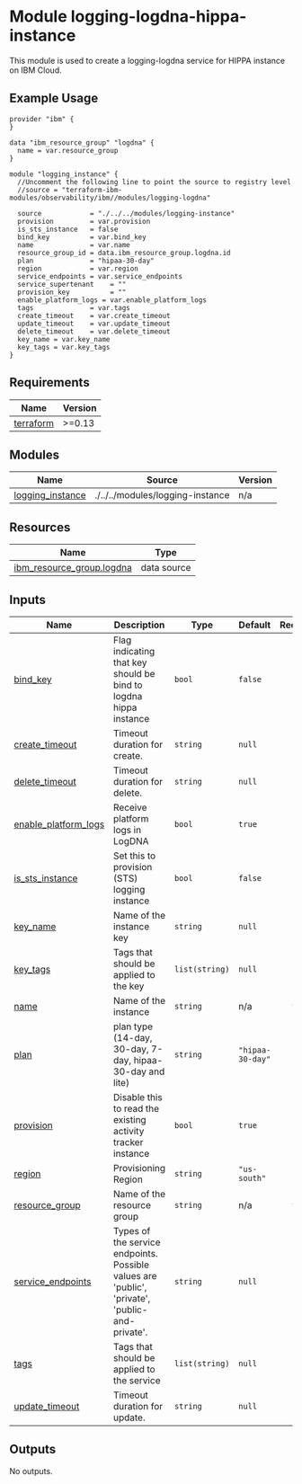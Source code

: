 # Module logging-logdna-hippa-instance

This module is used to create a logging-logdna service for HIPPA instance on IBM Cloud.

## Example Usage
```
provider "ibm" {
}

data "ibm_resource_group" "logdna" {
  name = var.resource_group
}

module "logging_instance" {
  //Uncomment the following line to point the source to registry level
  //source = "terraform-ibm-modules/observability/ibm//modules/logging-logdna"

  source            = "./../../modules/logging-instance"
  provision         = var.provision
  is_sts_instance   = false
  bind_key          = var.bind_key
  name              = var.name
  resource_group_id = data.ibm_resource_group.logdna.id
  plan              = "hipaa-30-day"
  region            = var.region
  service_endpoints = var.service_endpoints
  service_supertenant    = ""
  provision_key          = ""
  enable_platform_logs = var.enable_platform_logs
  tags              = var.tags
  create_timeout    = var.create_timeout
  update_timeout    = var.update_timeout
  delete_timeout    = var.delete_timeout
  key_name = var.key_name
  key_tags = var.key_tags
}
```

<!-- BEGINNING OF PRE-COMMIT-TERRAFORM DOCS HOOK -->
## Requirements

| Name | Version |
|------|---------|
| <a name="requirement_terraform"></a> [terraform](#requirement\_terraform) | >=0.13 |

## Modules

| Name | Source | Version |
|------|--------|---------|
| <a name="module_logging_instance"></a> [logging\_instance](#module\_logging\_instance) | ./../../modules/logging-instance | n/a |

## Resources

| Name | Type |
|------|------|
| [ibm_resource_group.logdna](https://registry.terraform.io/providers/IBM-Cloud/ibm/latest/docs/data-sources/resource_group) | data source |

## Inputs

| Name | Description | Type | Default | Required |
|------|-------------|------|---------|:--------:|
| <a name="input_bind_key"></a> [bind\_key](#input\_bind\_key) | Flag indicating that key should be bind to logdna hippa instance | `bool` | `false` | no |
| <a name="input_create_timeout"></a> [create\_timeout](#input\_create\_timeout) | Timeout duration for create. | `string` | `null` | no |
| <a name="input_delete_timeout"></a> [delete\_timeout](#input\_delete\_timeout) | Timeout duration for delete. | `string` | `null` | no |
| <a name="input_enable_platform_logs"></a> [enable\_platform\_logs](#input\_enable\_platform\_logs) | Receive platform logs in LogDNA | `bool` | `true` | no |
| <a name="input_is_sts_instance"></a> [is\_sts\_instance](#input\_is\_sts\_instance) | Set this to provision (STS) logging instance | `bool` | `false` | no |
| <a name="input_key_name"></a> [key\_name](#input\_key\_name) | Name of the instance key | `string` | `null` | no |
| <a name="input_key_tags"></a> [key\_tags](#input\_key\_tags) | Tags that should be applied to the key | `list(string)` | `null` | no |
| <a name="input_name"></a> [name](#input\_name) | Name of the instance | `string` | n/a | yes |
| <a name="input_plan"></a> [plan](#input\_plan) | plan type (14-day, 30-day, 7-day, hipaa-30-day and lite) | `string` | `"hipaa-30-day"` | no |
| <a name="input_provision"></a> [provision](#input\_provision) | Disable this to read the existing activity tracker instance | `bool` | `true` | no |
| <a name="input_region"></a> [region](#input\_region) | Provisioning Region | `string` | `"us-south"` | no |
| <a name="input_resource_group"></a> [resource\_group](#input\_resource\_group) | Name of the resource group | `string` | n/a | yes |
| <a name="input_service_endpoints"></a> [service\_endpoints](#input\_service\_endpoints) | Types of the service endpoints. Possible values are 'public', 'private', 'public-and-private'. | `string` | `null` | no |
| <a name="input_tags"></a> [tags](#input\_tags) | Tags that should be applied to the service | `list(string)` | `null` | no |
| <a name="input_update_timeout"></a> [update\_timeout](#input\_update\_timeout) | Timeout duration for update. | `string` | `null` | no |

## Outputs

No outputs.
<!-- END OF PRE-COMMIT-TERRAFORM DOCS HOOK -->
